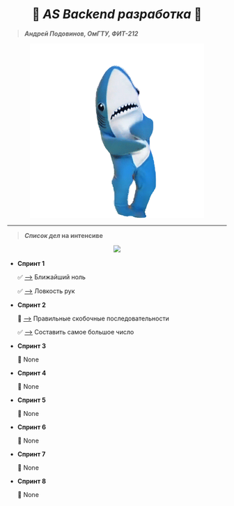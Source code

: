 <h1 align="center">
    🍪 <i><b>AS Backend разработка</b></i> 🍪
</h1>

> **_Андрей Подовинов, ОмГТУ, ФИТ-212_**

<p align="center">
  <img src="./shark.gif" />
</p>

---

> **_Список дел_ на интенсиве**

<p align="center">
  <img src="https://progress-bar.dev/3/?title=done&scale=4&suffix=/4&color=5b5b5b&width=100" />
</p>

-   **Спринт 1**

    ✅ [-->](https://github.com/ledi-bruh/AS-Backend/tree/main/tasks/task1.1) Ближайший ноль

    ✅ [-->](https://github.com/ledi-bruh/AS-Backend/tree/main/tasks/task1.2) Ловкость рук

-   **Спринт 2**

    🔳 [-->](https://github.com/ledi-bruh/AS-Backend/tree/main/tasks/task2.1) Правильные скобочные последовательности

    ✅ [-->](https://github.com/ledi-bruh/AS-Backend/tree/main/tasks/task2.2) Составить самое большое число

-   **Спринт 3**

    🔳 None

-   **Спринт 4**

    🔳 None

-   **Спринт 5**

    🔳 None

-   **Спринт 6**

    🔳 None

-   **Спринт 7**

    🔳 None

-   **Спринт 8**

    🔳 None
